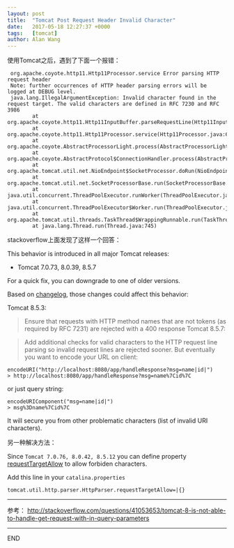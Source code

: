 ```yaml
---
layout: post
title:  "Tomcat Post Request Header Invalid Character"
date:   2017-05-18 12:27:37 +0000
tags:   [tomcat]
author: Alan Wang
---
```

使用Tomcat之后，遇到了下面一个报错：
```
 org.apache.coyote.http11.Http11Processor.service Error parsing HTTP request header
 Note: further occurrences of HTTP header parsing errors will be logged at DEBUG level.
 java.lang.IllegalArgumentException: Invalid character found in the request target. The valid characters are defined in RFC 7230 and RFC 3986
        at org.apache.coyote.http11.Http11InputBuffer.parseRequestLine(Http11InputBuffer.java:472)
        at org.apache.coyote.http11.Http11Processor.service(Http11Processor.java:683)
        at org.apache.coyote.AbstractProcessorLight.process(AbstractProcessorLight.java:66)
        at org.apache.coyote.AbstractProtocol$ConnectionHandler.process(AbstractProtocol.java:861)
        at org.apache.tomcat.util.net.NioEndpoint$SocketProcessor.doRun(NioEndpoint.java:1455)
        at org.apache.tomcat.util.net.SocketProcessorBase.run(SocketProcessorBase.java:49)
        at java.util.concurrent.ThreadPoolExecutor.runWorker(ThreadPoolExecutor.java:1142)
        at java.util.concurrent.ThreadPoolExecutor$Worker.run(ThreadPoolExecutor.java:617)
        at org.apache.tomcat.util.threads.TaskThread$WrappingRunnable.run(TaskThread.java:61)
        at java.lang.Thread.run(Thread.java:745)
```

stackoverflow上面发现了这样一个回答：

This behavior is introduced in all major Tomcat releases:
 - Tomcat 7.0.73, 8.0.39, 8.5.7

For a quick fix, you can downgrade to one of older versions.

Based on [changelog](https://tomcat.apache.org/tomcat-8.5-doc/changelog.html), those changes could affect this behavior:

Tomcat 8.5.3:

> Ensure that requests with HTTP method names that are not tokens (as required by RFC 7231) are rejected with a 400 response
Tomcat 8.5.7:

> Add additional checks for valid characters to the HTTP request line parsing so invalid request lines are rejected sooner.
But eventually you want to encode your URL on client:

```
encodeURI("http://localhost:8080/app/handleResponse?msg=name|id|")
> http://localhost:8080/app/handleResponse?msg=name%7Cid%7C
```

or just query string:

```
encodeURIComponent("msg=name|id|")
> msg%3Dname%7Cid%7C
```

It will secure you from other problematic characters (list of invalid URI characters).

另一种解决方法：


Since `Tomcat 7.0.76, 8.0.42, 8.5.12` you can define property [requestTargetAllow](https//tomcat.apache.org/tomcat-8.5-doc/config/systemprops.html)
to allow forbiden characters.

Add this line in your `catalina.properties`

```properties
tomcat.util.http.parser.HttpParser.requestTargetAllow=|{}
```

---

参考： http://stackoverflow.com/questions/41053653/tomcat-8-is-not-able-to-handle-get-request-with-in-query-parameters

---
END
